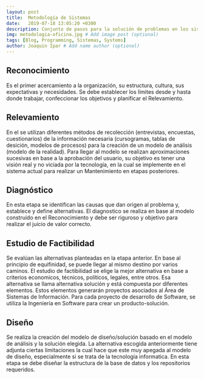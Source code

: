 ```yaml
---
layout: post
title:  Metodología de Sistemas
date:   2019-07-18 13:05:20 +0300
description: Conjunto de pasos para la solución de problemas en los sistemas de información. # Add post description (optional)
img: metodologia-oficina.jpg # Add image post (optional)
tags: [Blog, Programming, Sistemas, Systems]
author: Joaquin Ipar # Add name author (optional)
---
```


## Reconocimiento

Es el primer acercamiento a la organización, su estructura, cultura, sus expectativas y necesidades. 
Se debe establecer los límites desde y hasta donde trabajar, confeccionar los objetivos y planificar el Relevamiento.


## Relevamiento

En el se utilizan diferentes métodos de recolección (entrevistas, encuestas, cuestionarios) de la información necesaria (cursogramas, tablas de desición, modelos de procesos) para la creación de un modelo de análisis (modelo de la realidad).
Para llegar al modelo se realizan aproximaciones sucesivas en base a la aprobación del usuario, su objetivo es tener una visión real y no viciada por la tecnología, en la cual se implemente en el sistema actual para realizar un Mantenimiento en etapas posteriores.

## Diagnóstico

En esta etapa se identifican las causas que dan origen al problema y, establece y define alternativas. El diagnostico se realiza en base al modelo construido en el Reconocimiento y debe ser riguroso y objetivo para realizar el juicio de valor correcto.

## Estudio de Factibilidad

Se evalúan las alternativas planteadas en la etapa anterior. En base al principio de equifinidad, se puede llegar al mismo destino por varios caminos. El estudio de factibilidad se elige la mejor alternativa en base a criterios economicos, técnicos, políticos, legales, entre otros. Esa alternativa se llama alternativa solución y está compuesta por diferentes elementos. Estos elementos generarán proyectos asociados al Área de Sistemas de Información. Para cada proyecto de desarrollo de Software, se utiliza la Ingeniería en Software para crear un producto-solución.

## Diseño

Se realiza la creación del modelo de diseño/solución basado en el modelo de análisis y la solución elegida.
La alternativa escogida anteriormente tiene adjunta ciertas limitaciones la cual hace que este muy apegada al modelo de diseño, especialmente si se trata de la tecnología informatica.
En esta etapa se debe diseñar la estructura de la base de datos y los repositorios requeridos.



























































